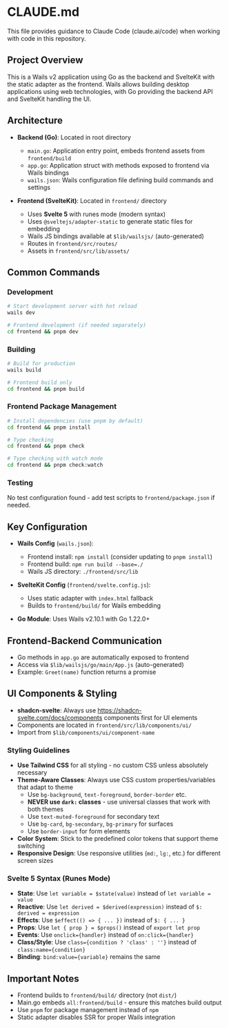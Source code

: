 # CLAUDE.md

This file provides guidance to Claude Code (claude.ai/code) when working with code in this repository.

## Project Overview

This is a Wails v2 application using Go as the backend and SvelteKit with the static adapter as the frontend. Wails allows building desktop applications using web technologies, with Go providing the backend API and SvelteKit handling the UI.

## Architecture

- **Backend (Go)**: Located in root directory
  - `main.go`: Application entry point, embeds frontend assets from `frontend/build`
  - `app.go`: Application struct with methods exposed to frontend via Wails bindings
  - `wails.json`: Wails configuration file defining build commands and settings

- **Frontend (SvelteKit)**: Located in `frontend/` directory  
  - Uses **Svelte 5** with runes mode (modern syntax)
  - Uses `@sveltejs/adapter-static` to generate static files for embedding
  - Wails JS bindings available at `$lib/wailsjs/` (auto-generated)
  - Routes in `frontend/src/routes/`
  - Assets in `frontend/src/lib/assets/`

## Common Commands

### Development
```bash
# Start development server with hot reload
wails dev

# Frontend development (if needed separately)
cd frontend && pnpm dev
```

### Building
```bash
# Build for production
wails build

# Frontend build only
cd frontend && pnpm build
```

### Frontend Package Management
```bash
# Install dependencies (use pnpm by default)
cd frontend && pnpm install

# Type checking
cd frontend && pnpm check

# Type checking with watch mode
cd frontend && pnpm check:watch
```

### Testing
No test configuration found - add test scripts to `frontend/package.json` if needed.

## Key Configuration

- **Wails Config** (`wails.json`): 
  - Frontend install: `npm install` (consider updating to `pnpm install`)
  - Frontend build: `npm run build --base=./` 
  - Wails JS directory: `./frontend/src/lib`

- **SvelteKit Config** (`frontend/svelte.config.js`):
  - Uses static adapter with `index.html` fallback
  - Builds to `frontend/build/` for Wails embedding

- **Go Module**: Uses Wails v2.10.1 with Go 1.22.0+

## Frontend-Backend Communication

- Go methods in `app.go` are automatically exposed to frontend
- Access via `$lib/wailsjs/go/main/App.js` (auto-generated)
- Example: `Greet(name)` function returns a promise

## UI Components & Styling

- **shadcn-svelte**: Always use https://shadcn-svelte.com/docs/components components first for UI elements
- Components are located in `frontend/src/lib/components/ui/`
- Import from `$lib/components/ui/component-name`

### Styling Guidelines

- **Use Tailwind CSS** for all styling - no custom CSS unless absolutely necessary
- **Theme-Aware Classes**: Always use CSS custom properties/variables that adapt to theme
  - Use `bg-background`, `text-foreground`, `border-border` etc.
  - **NEVER use `dark:` classes** - use universal classes that work with both themes
  - Use `text-muted-foreground` for secondary text
  - Use `bg-card`, `bg-secondary`, `bg-primary` for surfaces
  - Use `border-input` for form elements
- **Color System**: Stick to the predefined color tokens that support theme switching
- **Responsive Design**: Use responsive utilities (`md:`, `lg:`, etc.) for different screen sizes

### Svelte 5 Syntax (Runes Mode)

- **State**: Use `let variable = $state(value)` instead of `let variable = value`
- **Reactive**: Use `let derived = $derived(expression)` instead of `$: derived = expression`
- **Effects**: Use `$effect(() => { ... })` instead of `$: { ... }`
- **Props**: Use `let { prop } = $props()` instead of `export let prop`
- **Events**: Use `onclick={handler}` instead of `on:click={handler}`
- **Class/Style**: Use `class={condition ? 'class' : ''}` instead of `class:name={condition}`
- **Binding**: `bind:value={variable}` remains the same

## Important Notes

- Frontend builds to `frontend/build/` directory (not `dist/`)
- Main.go embeds `all:frontend/build` - ensure this matches build output
- Use `pnpm` for package management instead of `npm`
- Static adapter disables SSR for proper Wails integration